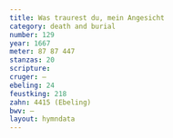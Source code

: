 ```yaml
---
title: Was traurest du, mein Angesicht
category: death and burial
number: 129
year: 1667
meter: 87 87 447
stanzas: 20
scripture: 
cruger: —
ebeling: 24
feustking: 218
zahn: 4415 (Ebeling)
bwv: —
layout: hymndata
---
```

<br>

